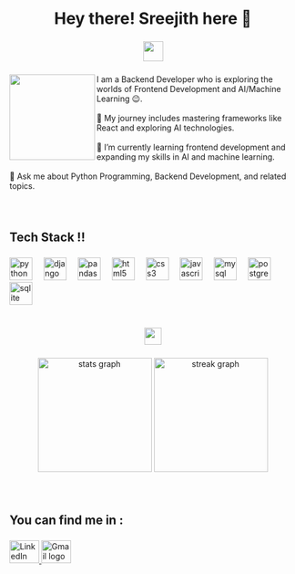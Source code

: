 <h1 align="center">Hey there! Sreejith  here 👋</h1>

###

<div align="center">
  <img height="35" src="https://user-images.githubusercontent.com/74038190/212284158-e840e285-664b-44d7-b79b-e264b5e54825.gif"  />
</div>

###

<img align="left" height="150" src="https://user-images.githubusercontent.com/74038190/227779362-cacda485-cab4-4e28-8a27-a4d2a918a7ac.gif"  />

###

<p align="left">I am a Backend Developer who is exploring the worlds of Frontend Development and AI/Machine Learning 😉.<br><br>🔭 My journey includes mastering frameworks like React and exploring AI technologies.<br><br>🌱 I’m currently learning frontend development and expanding my skills in AI and machine learning.<br><br>💬 Ask me about Python Programming, Backend Development, and related topics.</p>

###

<br>
<h2 align="left">Tech Stack !!</h2>

###

<div align="left">
  <img src="https://skillicons.dev/icons?i=py" height="40" alt="python logo"  />
  <img width="12" />
  <img src="https://skillicons.dev/icons?i=django" height="40" alt="django logo"  />
  <img width="12" />
  <img src="https://cdn.jsdelivr.net/gh/devicons/devicon/icons/pandas/pandas-original.svg" height="40" alt="pandas logo"  />
  <img width="12" />
  <img src="https://cdn.jsdelivr.net/gh/devicons/devicon/icons/html5/html5-original.svg" height="40" alt="html5 logo"  />
  <img width="12" />
  <img src="https://cdn.jsdelivr.net/gh/devicons/devicon/icons/css3/css3-original.svg" height="40" alt="css3 logo"  />
  <img width="12" />
  <img src="https://skillicons.dev/icons?i=js" height="40" alt="javascript logo"  />
  <img width="12" />
  <img src="https://skillicons.dev/icons?i=mysql" height="40" alt="mysql logo"  />
  <img width="12" />
  <img src="https://skillicons.dev/icons?i=postgres" height="40" alt="postgresql logo"  />
  <img width="12" />
  <img src="https://cdn.jsdelivr.net/gh/devicons/devicon/icons/sqlite/sqlite-original.svg" height="40" alt="sqlite logo"  />
</div>

###

<br>
<div align="center">
  <img height="30" src="https://user-images.githubusercontent.com/74038190/212744287-14f66c13-5458-40dc-9244-8ff533fc8f4a.gif"  />
</div>

###

<div align="center">
  <img src="https://github-readme-stats.vercel.app/api?username=sreejith-as&hide_title=false&hide_rank=false&show_icons=true&include_all_commits=true&count_private=true&disable_animations=false&theme=dracula&locale=en&hide_border=false&order=1&custom_title=My%20Stats..." height="200" alt="stats graph"  />
  <img src="https://streak-stats.demolab.com?user=sreejith-as&locale=en&mode=daily&theme=dracula&hide_border=false&border_radius=5&order=3" height="200" alt="streak graph"  />
</div>

###

<br>
<h2 align="left">You can find me in :</h2>

###

<div align="left">
  <a href="https://www.linkedin.com/in/sreejith-a-sreenivasan" target="_blank">
    <img src="https://raw.githubusercontent.com/maurodesouza/profile-readme-generator/master/src/assets/icons/social/linkedin/default.svg" width="52" height="40" alt="LinkedIn logo" />
  </a>
  <a href="mailto:sreejithsreenivasan.06@gmail.com" target="_blank">
    <img src="https://raw.githubusercontent.com/maurodesouza/profile-readme-generator/master/src/assets/icons/social/gmail/default.svg" width="52" height="40" alt="Gmail logo" />
  </a>
</div>

###
